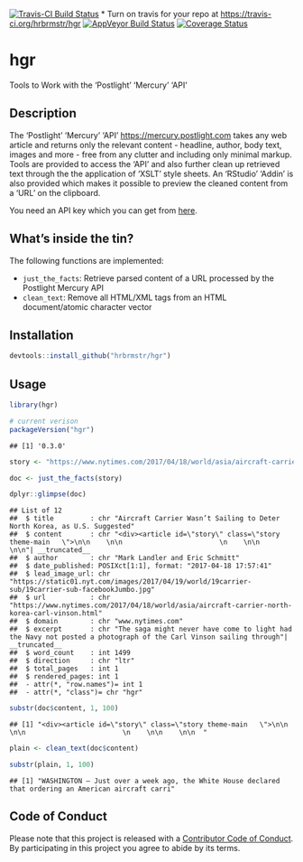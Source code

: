 
[![Travis-CI Build
Status](https://travis-ci.org/hrbrmstr/hgr.svg?branch=master)](https://travis-ci.org/hrbrmstr/hgr)
\* Turn on travis for your repo at <https://travis-ci.org/hrbrmstr/hgr>
[![AppVeyor Build
Status](https://ci.appveyor.com/api/projects/status/github/hrbrmstr/hgr?branch=master&svg=true)](https://ci.appveyor.com/project/hrbrmstr/hgr)
[![Coverage
Status](https://img.shields.io/codecov/c/github/hrbrmstr/hgr/master.svg)](https://codecov.io/github/hrbrmstr/hgr?branch=master)

# hgr

Tools to Work with the ‘Postlight’ ‘Mercury’ ‘API’

## Description

The ‘Postlight’ ‘Mercury’ ‘API’ <https://mercury.postlight.com> takes
any web article and returns only the relevant content - headline,
author, body text, images and more - free from any clutter and including
only minimal markup. Tools are provided to access the ‘API’ and also
further clean up retrieved text through the the application of ‘XSLT’
style sheets. An ‘RStudio’ ‘Addin’ is also provided which makes it
possible to preview the cleaned content from a ‘URL’ on the clipboard.

You need an API key which you can get from
[here](https://mercury.postlight.com).

## What’s inside the tin?

The following functions are implemented:

  - `just_the_facts`: Retrieve parsed content of a URL processed by the
    Postlight Mercury API
  - `clean_text`: Remove all HTML/XML tags from an HTML document/atomic
    character vector

## Installation

``` r
devtools::install_github("hrbrmstr/hgr")
```

## Usage

``` r
library(hgr)

# current verison
packageVersion("hgr")
```

    ## [1] '0.3.0'

``` r
story <- "https://www.nytimes.com/2017/04/18/world/asia/aircraft-carrier-north-korea-carl-vinson.html?hp&action=click&pgtype=Homepage&clickSource=story-heading&module=first-column-region&region=top-news&WT.nav=top-news&_r=0"

doc <- just_the_facts(story)

dplyr::glimpse(doc)
```

    ## List of 12
    ##  $ title         : chr "Aircraft Carrier Wasn’t Sailing to Deter North Korea, as U.S. Suggested"
    ##  $ content       : chr "<div><article id=\"story\" class=\"story theme-main   \">\n\n    \n\n                        \n    \n\n    \n\n"| __truncated__
    ##  $ author        : chr "Mark Landler and Eric Schmitt"
    ##  $ date_published: POSIXct[1:1], format: "2017-04-18 17:57:41"
    ##  $ lead_image_url: chr "https://static01.nyt.com/images/2017/04/19/world/19carrier-sub/19carrier-sub-facebookJumbo.jpg"
    ##  $ url           : chr "https://www.nytimes.com/2017/04/18/world/asia/aircraft-carrier-north-korea-carl-vinson.html"
    ##  $ domain        : chr "www.nytimes.com"
    ##  $ excerpt       : chr "The saga might never have come to light had the Navy not posted a photograph of the Carl Vinson sailing through"| __truncated__
    ##  $ word_count    : int 1499
    ##  $ direction     : chr "ltr"
    ##  $ total_pages   : int 1
    ##  $ rendered_pages: int 1
    ##  - attr(*, "row.names")= int 1
    ##  - attr(*, "class")= chr "hgr"

``` r
substr(doc$content, 1, 100)
```

    ## [1] "<div><article id=\"story\" class=\"story theme-main   \">\n\n    \n\n                        \n    \n\n    \n\n  "

``` r
plain <- clean_text(doc$content)

substr(plain, 1, 100)
```

    ## [1] "WASHINGTON — Just over a week ago, the White House declared that ordering an American aircraft carri"

## Code of Conduct

Please note that this project is released with a [Contributor Code of
Conduct](CONDUCT.md). By participating in this project you agree to
abide by its terms.
